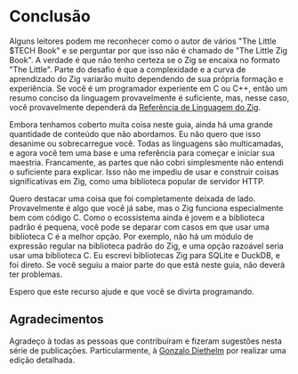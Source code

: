 # Conclusão

Alguns leitores podem me reconhecer como o autor de vários "The Little $TECH Book" e se perguntar por que isso não é chamado de "The Little Zig Book". A verdade é que não tenho certeza se o Zig se encaixa no formato "The Little". Parte do desafio é que a complexidade e a curva de aprendizado do Zig variarão muito dependendo de sua própria formação e experiência. Se você é um programador experiente em C ou C++, então um resumo conciso da linguagem provavelmente é suficiente, mas, nesse caso, você provavelmente dependerá da [Referência de Linguagem do Zig](https://ziglang.org/documentation/master/).

Embora tenhamos coberto muita coisa neste guia, ainda há uma grande quantidade de conteúdo que não abordamos. Eu não quero que isso desanime ou sobrecarregue você. Todas as linguagens são multicamadas, e agora você tem uma base e uma referência para começar e iniciar sua maestria. Francamente, as partes que não cobri simplesmente não entendi o suficiente para explicar. Isso não me impediu de usar e construir coisas significativas em Zig, como uma biblioteca popular de servidor HTTP.

Quero destacar uma coisa que foi completamente deixada de lado. Provavelmente é algo que você já sabe, mas o Zig funciona especialmente bem com código C. Como o ecossistema ainda é jovem e a biblioteca padrão é pequena, você pode se deparar com casos em que usar uma biblioteca C é a melhor opção. Por exemplo, não há um módulo de expressão regular na biblioteca padrão do Zig, e uma opção razoável seria usar uma biblioteca C. Eu escrevi bibliotecas Zig para SQLite e DuckDB, e foi direto. Se você seguiu a maior parte do que está neste guia, não deverá ter problemas.

Espero que este recurso ajude e que você se divirta programando.



## Agradecimentos

Agradeço à todas as pessoas que contribuíram e fizeram sugestões nesta série de publicações. Particularmente, à [Gonzalo Diethelm](https://github.com/gonzus) por realizar uma edição detalhada.
